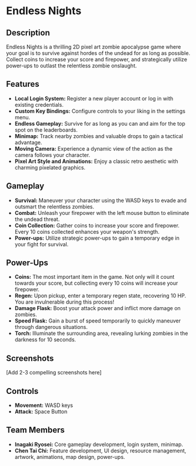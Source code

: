 # Endless Nights

## Description

Endless Nights is a thrilling 2D pixel art zombie apocalypse game where your goal is to survive against hordes of the undead for as long as possible. 
Collect coins to increase your score and firepower, and strategically utilize power-ups to outlast the relentless zombie onslaught. 

## Features

- **Local Login System:** Register a new player account or log in with existing credentials. 
- **Custom Key Bindings:** Configure controls to your liking in the settings menu. 
- **Endless Gameplay:** Survive for as long as you can and aim for the top spot on the leaderboards. 
- **Minimap:**  Track nearby zombies and valuable drops to gain a tactical advantage.
- **Moving Camera:**  Experience a dynamic view of the action as the camera follows your character. 
- **Pixel Art Style and Animations:**  Enjoy a classic retro aesthetic with charming pixelated graphics. 

## Gameplay

- **Survival:**  Maneuver your character using the WASD keys to evade and outsmart the relentless zombies.
- **Combat:**  Unleash your firepower with the left mouse button to eliminate the undead threat.
- **Coin Collection:** Gather coins to increase your score and firepower. Every 10 coins collected enhances your weapon's strength.
- **Power-ups:** Utilize strategic power-ups to gain a temporary edge in your fight for survival. 

## Power-Ups

- **Coins:** The most important item in the game. Not only will it count towards your score, but collecting every 10 coins will increase your firepower.
- **Regen:** Upon pickup, enter a temporary regen state, recovering 10 HP. You are invulnerable during this process!
- **Damage Flask:**  Boost your attack power and inflict more damage on zombies.
- **Speed Flask:**  Gain a burst of speed temporarily to quickly maneuver through dangerous situations. 
- **Torch:** Illuminate the surrounding area, revealing lurking zombies in the darkness for 10 seconds.

## Screenshots

[Add 2-3 compelling screenshots here]


## Controls

- **Movement:**  WASD keys
- **Attack:** Space Button

## Team Members

- **Inagaki Ryosei:** Core gameplay development, login system, minimap.
- **Chen Tai Chi:**  Feature development, UI design, resource management, artwork, animations, map design, power-ups.


